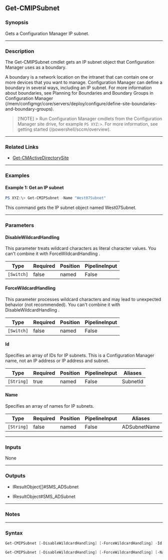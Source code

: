 Get-CMIPSubnet
--------------




### Synopsis
Gets a Configuration Manager IP subnet.



---


### Description

The Get-CMIPSubnet cmdlet gets an IP subnet object that Configuration Manager uses as a boundary.



A boundary is a network location on the intranet that can contain one or more devices that you want to manage. Configuration Manager can define a boundary in several ways, including an IP subnet. For more information about boundaries, see Planning for Boundaries and Boundary Groups in Configuration Manager (/mem/configmgr/core/servers/deploy/configure/define-site-boundaries-and-boundary-groups).



> [!NOTE] > Run Configuration Manager cmdlets from the Configuration Manager site drive, for example `PS XYZ:>`. For more information, see getting started (/powershell/sccm/overview).



---


### Related Links
* [Get-CMActiveDirectorySite](Get-CMActiveDirectorySite)





---


### Examples
#### Example 1: Get an IP subnet
```PowerShell
PS XYZ:\> Get-CMIPSubnet -Name "West07Subnet"
```
This command gets the IP subnet object named West07Subnet.


---


### Parameters
#### **DisableWildcardHandling**

This parameter treats wildcard characters as literal character values. You can't combine it with ForceWildcardHandling .






|Type      |Required|Position|PipelineInput|
|----------|--------|--------|-------------|
|`[Switch]`|false   |named   |False        |



#### **ForceWildcardHandling**

This parameter processes wildcard characters and may lead to unexpected behavior (not recommended). You can't combine it with DisableWildcardHandling .






|Type      |Required|Position|PipelineInput|
|----------|--------|--------|-------------|
|`[Switch]`|false   |named   |False        |



#### **Id**

Specifies an array of IDs for IP subnets. This is a Configuration Manager name, not an IP address or IP address and subnet.






|Type      |Required|Position|PipelineInput|Aliases |
|----------|--------|--------|-------------|--------|
|`[String]`|true    |named   |False        |SubnetId|



#### **Name**

Specifies an array of names for IP subnets.






|Type      |Required|Position|PipelineInput|Aliases     |
|----------|--------|--------|-------------|------------|
|`[String]`|false   |named   |False        |ADSubnetName|





---


### Inputs
None





---


### Outputs
* IResultObject[]#SMS_ADSubnet


* IResultObject#SMS_ADSubnet






---


### Notes




---


### Syntax
```PowerShell
Get-CMIPSubnet [-DisableWildcardHandling] [-ForceWildcardHandling] -Id <String> [<CommonParameters>]
```
```PowerShell
Get-CMIPSubnet [-DisableWildcardHandling] [-ForceWildcardHandling] [-Name <String>] [<CommonParameters>]
```
